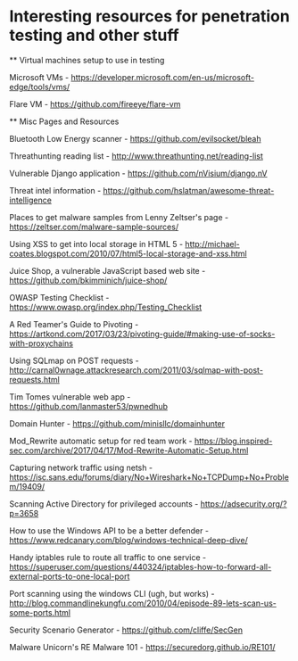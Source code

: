 # Interesting resources for penetration testing and other stuff

** Virtual machines setup to use in testing

Microsoft VMs - https://developer.microsoft.com/en-us/microsoft-edge/tools/vms/

Flare VM - https://github.com/fireeye/flare-vm

** Misc Pages and Resources

Bluetooth Low Energy scanner - https://github.com/evilsocket/bleah

Threathunting reading list - http://www.threathunting.net/reading-list

Vulnerable Django application - https://github.com/nVisium/django.nV

Threat intel information - https://github.com/hslatman/awesome-threat-intelligence

Places to get malware samples from Lenny Zeltser's page - https://zeltser.com/malware-sample-sources/

Using XSS to get into local storage in HTML 5 - http://michael-coates.blogspot.com/2010/07/html5-local-storage-and-xss.html

Juice Shop, a vulnerable JavaScript based web site - https://github.com/bkimminich/juice-shop/

OWASP Testing Checklist - https://www.owasp.org/index.php/Testing_Checklist

A Red Teamer's Guide to Pivoting - https://artkond.com/2017/03/23/pivoting-guide/#making-use-of-socks-with-proxychains

Using SQLmap on POST requests - http://carnal0wnage.attackresearch.com/2011/03/sqlmap-with-post-requests.html

Tim Tomes vulnerable web app - https://github.com/lanmaster53/pwnedhub

Domain Hunter - https://github.com/minisllc/domainhunter

Mod_Rewrite automatic setup for red team work - https://blog.inspired-sec.com/archive/2017/04/17/Mod-Rewrite-Automatic-Setup.html

Capturing network traffic using netsh - https://isc.sans.edu/forums/diary/No+Wireshark+No+TCPDump+No+Problem/19409/

Scanning Active Directory for privileged accounts - https://adsecurity.org/?p=3658

How to use the Windows API to be a better defender - https://www.redcanary.com/blog/windows-technical-deep-dive/

Handy iptables rule to route all traffic to one service - https://superuser.com/questions/440324/iptables-how-to-forward-all-external-ports-to-one-local-port

Port scanning using the windows CLI (ugh, but works) - http://blog.commandlinekungfu.com/2010/04/episode-89-lets-scan-us-some-ports.html

Security Scenario Generator - https://github.com/cliffe/SecGen

Malware Unicorn's RE Malware 101 - https://securedorg.github.io/RE101/

